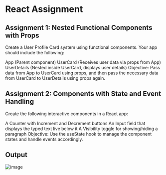 # React Assignment
## Assignment 1: Nested Functional Components with Props
Create a User Profile Card system using functional components. Your app should include the following:

App (Parent component)
UserCard (Receives user data via props from App)
UserDetails (Nested inside UserCard, displays user details)
Objective:
Pass data from App to UserCard using props, and then pass the necessary data from UserCard to UserDetails using props again.

## Assignment 2: Components with State and Event Handling
Create the following interactive components in a React app:

A Counter with Increment and Decrement buttons
An Input field that displays the typed text live below it
A Visibility toggle for showing/hiding a paragraph
Objective:
Use the useState hook to manage the component states and handle events accordingly.

## Output
![image](https://github.com/user-attachments/assets/e07a9e7b-7a84-4edb-94cb-2516e4fafd7a)

